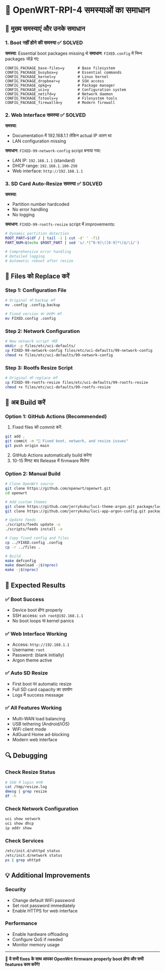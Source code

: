 # 🔧 OpenWRT-RPI-4 समस्याओं का समाधान

## 🚨 मुख्य समस्याएं और उनके समाधान

### 1. **Boot नहीं होने की समस्या** ✅ SOLVED

**समस्या**: Essential boot packages missing थे
**समाधान**: `FIXED.config` में निम्न packages जोड़े गए:

```config
CONFIG_PACKAGE_base-files=y      # Base filesystem
CONFIG_PACKAGE_busybox=y         # Essential commands  
CONFIG_PACKAGE_kernel=y          # Linux kernel
CONFIG_PACKAGE_dropbear=y        # SSH access
CONFIG_PACKAGE_opkg=y            # Package manager
CONFIG_PACKAGE_uci=y             # Configuration system
CONFIG_PACKAGE_netifd=y          # Network daemon
CONFIG_PACKAGE_fstools=y         # Filesystem tools
CONFIG_PACKAGE_firewall4=y       # Modern firewall
```

### 2. **Web Interface समस्या** ✅ SOLVED

**समस्या**: 
- Documentation में 192.168.1.1 लेकिन actual IP अलग था
- LAN configuration missing

**समाधान**: `FIXED-99-network-config` script बनाया गया:
- LAN IP: `192.168.1.1` (standard)
- DHCP range: `192.168.1.100-250`
- Web interface: `http://192.168.1.1`

### 3. **SD Card Auto-Resize समस्या** ✅ SOLVED

**समस्या**: 
- Partition number hardcoded
- No error handling
- No logging

**समाधान**: `FIXED-99-rootfs-resize` script में improvements:

```bash
# Dynamic partition detection
ROOT_PART=$(df / | tail -1 | cut -d' ' -f1)
PART_NUM=$(echo $ROOT_PART | sed 's/.*[^0-9]\([0-9]*\)$/\1/')

# Comprehensive error handling
# Detailed logging
# Automatic reboot after resize
```

## 📁 Files को Replace करें

### Step 1: Configuration File
```bash
# Original को backup करें
mv .config .config.backup

# Fixed version का उपयोग करें
mv FIXED.config .config
```

### Step 2: Network Configuration
```bash
# New network script जोड़ें
mkdir -p files/etc/uci-defaults/
cp FIXED-99-network-config files/etc/uci-defaults/99-network-config
chmod +x files/etc/uci-defaults/99-network-config
```

### Step 3: Rootfs Resize Script  
```bash
# Original को replace करें
cp FIXED-99-rootfs-resize files/etc/uci-defaults/99-rootfs-resize
chmod +x files/etc/uci-defaults/99-rootfs-resize
```

## 🚀 अब Build करें

### Option 1: GitHub Actions (Recommended)
1. Fixed files को commit करें:
```bash
git add .
git commit -m "🔧 Fixed boot, network, and resize issues"
git push origin main
```

2. GitHub Actions automatically build करेगा
3. 10-15 मिनट बाद Release में firmware मिलेगा

### Option 2: Manual Build
```bash
# Clone OpenWrt source
git clone https://github.com/openwrt/openwrt.git
cd openwrt

# Add custom themes
git clone https://github.com/jerrykuku/luci-theme-argon.git package/luci-theme-argon
git clone https://github.com/jerrykuku/luci-app-argon-config.git package/luci-app-argon-config

# Update feeds
./scripts/feeds update -a
./scripts/feeds install -a

# Copy fixed config and files
cp ../FIXED.config .config
cp -r ../files .

# Build
make defconfig
make download -j$(nproc)
make -j$(nproc)
```

## 🎯 Expected Results

### ✅ Boot Success
- Device boot होगा properly
- SSH access: `ssh root@192.168.1.1`
- No boot loops या kernel panics

### ✅ Web Interface Working  
- Access: `http://192.168.1.1`
- Username: `root`
- Password: (blank initially)
- Argon theme active

### ✅ Auto SD Resize
- First boot पर automatic resize
- Full SD card capacity का उपयोग
- Logs में success message

### ✅ All Features Working
- Multi-WAN load balancing
- USB tethering (Android/iOS)  
- WiFi client mode
- AdGuard Home ad-blocking
- Modern web interface

## 🔍 Debugging

### Check Resize Status
```bash
# SSH में login करके
cat /tmp/resize.log
dmesg | grep resize
df -h
```

### Check Network Configuration
```bash
uci show network
uci show dhcp
ip addr show
```

### Check Services
```bash
/etc/init.d/uhttpd status
/etc/init.d/network status
ps | grep uhttpd
```

## 💡 Additional Improvements

### Security
- Change default WiFi password
- Set root password immediately
- Enable HTTPS for web interface

### Performance
- Enable hardware offloading
- Configure QoS if needed
- Monitor memory usage

---

**🎉 ये सभी fixes के साथ आपका OpenWrt firmware properly boot होगा और सभी features काम करेंगे!**